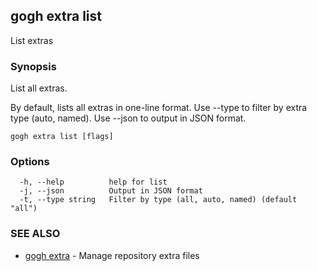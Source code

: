 ## gogh extra list

List extras

### Synopsis

List all extras.

By default, lists all extras in one-line format.
Use --type to filter by extra type (auto, named).
Use --json to output in JSON format.

```
gogh extra list [flags]
```

### Options

```
  -h, --help          help for list
  -j, --json          Output in JSON format
  -t, --type string   Filter by type (all, auto, named) (default "all")
```

### SEE ALSO

* [gogh extra](gogh_extra.md)	 - Manage repository extra files

